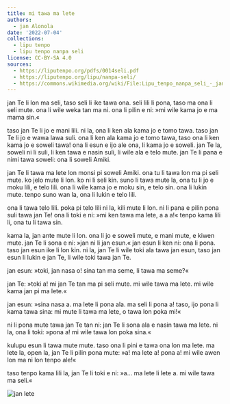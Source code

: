 ```yaml
---
title: mi tawa ma lete
authors:
  - jan Alonola
date: '2022-07-04'
collections:
  - lipu tenpo
  - lipu tenpo nanpa seli
license: CC-BY-SA 4.0
sources:
  - https://liputenpo.org/pdfs/0014seli.pdf
  - https://liputenpo.org/lipu/nanpa-seli/
  - https://commons.wikimedia.org/wiki/File:Lipu_tenpo_nanpa_seli_-_jan_lete.png
---
```


jan Te li lon ma seli, taso seli li ike tawa ona. seli lili li pona, taso ma ona li seli mute. ona li wile weka tan ma ni. ona li pilin e ni: »mi wile kama jo e ma mama sin.«

taso jan Te li jo e mani lili. ni la, ona li ken ala kama jo e tomo tawa. taso jan Te li jo e wawa lawa suli. ona li ken ala kama jo e tomo tawa, taso ona li ken kama jo e soweli tawa! ona li esun e ijo ale ona, li kama jo e soweli. jan Te la, soweli ni li suli, li ken tawa e nasin suli, li wile ala e telo mute. jan Te li pana e nimi tawa soweli: ona li soweli Amiki.

jan Te li tawa ma lete lon monsi pi soweli Amiki. ona tu li tawa lon ma pi seli mute. ko jelo mute li lon. ko ni li seli kin. suno li tawa mute la, ona tu li jo e moku lili, e telo lili. ona li wile kama jo e moku sin, e telo sin. ona li lukin mute. tenpo suno wan la, ona li lukin e telo lili.

ona li tawa telo lili. poka pi telo lili ni la, kili mute li lon. ni li pana e pilin pona suli tawa jan Te! ona li toki e ni: »mi ken tawa ma lete, a a a!« tenpo kama lili li, ona tu li tawa sin.

kama la, jan ante mute li lon. ona li jo e soweli mute, e mani mute, e kiwen mute. jan Te li sona e ni: »jan ni li jan esun.« jan esun li ken ni: ona li pona. taso jan esun ike li lon kin. ni la, jan Te li wile toki ala tawa jan esun, taso jan esun li lukin e jan Te, li wile toki tawa jan Te.

jan esun: »toki, jan nasa o! sina tan ma seme, li tawa ma seme?«

jan Te: »toki a! mi jan Te tan ma pi seli mute. mi wile tawa ma lete. mi wile kama jan pi ma lete.«

jan esun: »sina nasa a. ma lete li pona ala. ma seli li pona a! taso, ijo pona li kama tawa sina: mi mute li tawa ma lete, o tawa lon poka mi!«

ni li pona mute tawa jan Te tan ni: jan Te li sona ala e nasin tawa ma lete. ni la, ona li toki: »pona a! mi wile tawa lon poka sina.«

kulupu esun li tawa mute mute. taso ona li pini e tawa ona lon ma lete. ma lete la, open la, jan Te li pilin pona mute: »a! ma lete a! pona a! mi wile awen lon ma ni lon tenpo ale!«

taso tenpo kama lili la, jan Te li toki e ni: »a… ma lete li lete a. mi wile tawa ma seli.«

![jan lete](https://upload.wikimedia.org/wikipedia/commons/5/5f/Lipu_tenpo_nanpa_seli_-_jan_lete.png)